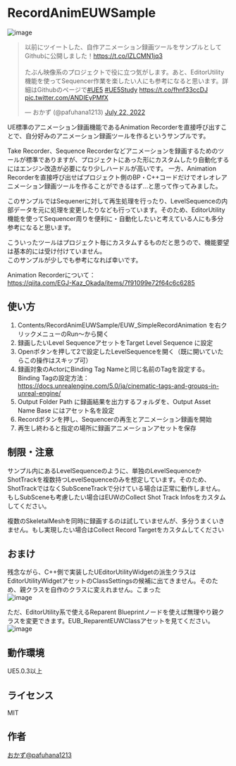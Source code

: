 # RecordAnimEUWSample
![image](https://user-images.githubusercontent.com/8957600/180386310-9328030a-abcb-4848-b8d0-c6ff3fa486d1.png)

<blockquote class="twitter-tweet"><p lang="ja" dir="ltr">以前にツイートした、自作アニメーション録画ツールをサンプルとしてGithubに公開しました！<a href="https://t.co/lZLCMN1jq3">https://t.co/lZLCMN1jq3</a><br><br>たぶん映像系のプロジェクトで役に立つ気がします。あと、EditorUtility機能を使ってSequencer作業を楽したい人にも参考になると思います。詳細はGithubのページで<a href="https://twitter.com/hashtag/UE5?src=hash&amp;ref_src=twsrc%5Etfw">#UE5</a> <a href="https://twitter.com/hashtag/UE5Study?src=hash&amp;ref_src=twsrc%5Etfw">#UE5Study</a> <a href="https://t.co/fhnf33ccDJ">https://t.co/fhnf33ccDJ</a> <a href="https://t.co/ANDIEyPMfX">pic.twitter.com/ANDIEyPMfX</a></p>&mdash; おかず (@pafuhana1213) <a href="https://twitter.com/pafuhana1213/status/1550395383146094593?ref_src=twsrc%5Etfw">July 22, 2022</a></blockquote> 

UE標準のアニメーション録画機能であるAnimation Recorderを直接呼び出すことで、自分好みのアニメーション録画ツールを作るというサンプルです。

Take Recorder、Sequence Recorderなどアニメーションを録画するためのツールが標準でありますが、プロジェクトにあった形にカスタムしたり自動化するにはエンジン改造が必要になり少しハードルが高いです。
一方、Animation Recorderを直接呼び出せばプロジェクト側のBP・C++コードだけでオレオレアニメーション録画ツールを作ることができるはず…と思って作ってみました。

このサンプルではSequenerに対して再生処理を行ったり、LevelSequenceの内部データを元に処理を変更したりなども行っています。そのため、EditorUtility機能を使ってSequencer周りを便利に・自動化したいと考えている人にも多分参考になると思います。

こういったツールはプロジェクト毎にカスタムするものだと思うので、機能要望は基本的には受け付けていません。  
このサンプルが少しでも参考になれば幸いです。

Animation Recorderについて：  
https://qiita.com/EGJ-Kaz_Okada/items/7f91099e72f64c6c6285

## 使い方
1. Contents/RecordAnimEUWSample/EUW_SimpleRecordAnimation を右クリックメニューのRun～から開く
2. 録画したいLevel SequenceアセットをTarget Level Sequence に設定
3. Openボタンを押して2で設定したLevelSequenceを開く（既に開いていたらこの操作はスキップ可）
4. 録画対象のActorにBinding Tag Nameと同じ名前のTagを設定する。  
Binding Tagの設定方法：https://docs.unrealengine.com/5.0/ja/cinematic-tags-and-groups-in-unreal-engine/
5. Output Folder Path に録画結果を出力するフォルダを、Output Asset Name Base にはアセット名を設定
6. Recordボタンを押し、Sequencerの再生とアニメーション録画を開始
7. 再生し終わると指定の場所に録画アニメーションアセットを保存

## 制限・注意
サンプル内にあるLevelSequenceのように、単独のLevelSequenceかShotTrackを複数持つLevelSequenceのみを想定しています。そのため、ShotTrackではなくSubSceneTrackで分けている場合は正常に動作しません。もしSubSceneも考慮したい場合はEUWのCollect Shot Track Infosをカスタムしてください。

複数のSkeletalMeshを同時に録画するのは試していませんが、多分うまくいきません。もし実現したい場合はCollect Record Targetをカスタムしてください

## おまけ
残念ながら、C++側で実装したUEditorUtilityWidgetの派生クラスはEditorUtilityWidgetアセットのClassSettingsの候補に出てきません。そのため、親クラスを自作のクラスに変えれません。こまった  
![image](https://user-images.githubusercontent.com/8957600/180393828-5ae76ea8-13ee-4ea3-9e98-ab9fa66e181a.png)

ただ、EditorUtility系で使えるReparent Blueprintノードを使えば無理やり親クラスを変更できます。EUB_ReparentEUWClassアセットを見てください。  
![image](https://user-images.githubusercontent.com/8957600/180394293-c4efd1ec-56cd-4fa5-bec5-0629eda05cce.png)


## 動作環境
UE5.0.3以上

## ライセンス
MIT

## 作者
[おかず@pafuhana1213](https://twitter.com/pafuhana1213)
